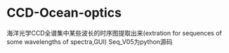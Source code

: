 # CCD-Ocean-optics
海洋光学CCD全谱集中某些波长的时序图提取出来(extration for sequences of some wavelengths of spectra,GUI)
Seq_V05为python源码

